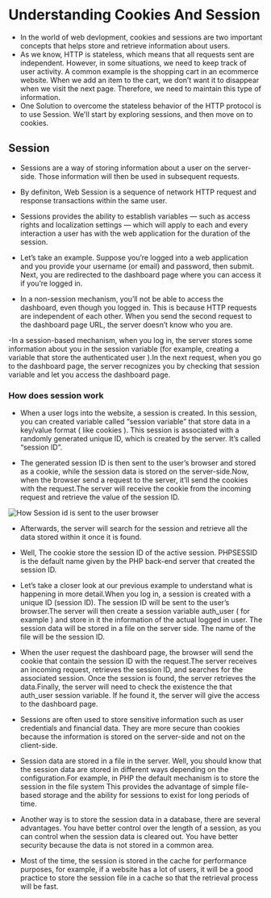 # Understanding Cookies And Session
- In the world of web devlopment, cookies and sessions are two important concepts that helps store and retrieve information about users.
- As we know, HTTP is stateless, which means that all requests sent are independent. However, in some situations, we need to keep track of user activity. A common example is the shopping cart in an ecommerce website. When we add an item to the cart, we don’t want it to disappear when we visit the next page. Therefore, we need to maintain this type of information.
- One Solution to overcome the stateless behavior of the HTTP protocol is to use Session. We'll start by exploring sessions, and then move on to cookies.

## Session 
- Sessions are a way of storing information about a user on the server-side. Those information will then be used in subsequent requests.

- By definiton, Web Session is a sequence of network HTTP request and response transactions within the same user.
  
- Sessions provides the ability to establish variables — such as access rights and localization settings — which will apply to each and every interaction a user has with the web application for the duration of the session.

- Let’s take an example. Suppose you’re logged into a web application and you provide your username (or email) and password, then submit. Next, you are redirected to the dashboard page where you can access it if you’re logged in.

- In a non-session mechanism, you’ll not be able to access the dashboard, even though you logged in. This is because HTTP requests are independent of each other. When you send the second request to the dashboard page URL, the server doesn’t know who you are.

-In a session-based mechanism, when you log in, the server stores some information about you in the session variable (for example, creating a variable that store the authenticated user ).In the next request, when you go to the dashboard page, the server recognizes you by checking that session variable and let you access the dashboard page.

### How does session work
- When a user logs into the website, a session is created. In this session, you can created variable called “session variable” that store data in a key/value format ( like cookies ).
This session is associated with a randomly generated unique ID, which is created by the server. It’s called “session ID”.

- The generated session ID is then sent to the user’s browser and stored as a cookie, while the session data is stored on the server-side.Now, when the browser send a request to the server, it’ll send the cookies with the request.The server will receive the cookie from the incoming request and retrieve the value of the session ID.

 ![How Session id is sent to the user browser](https://user-images.githubusercontent.com/34595361/213847155-8d94e041-3ace-4628-9486-e3f696cd6668.png)

-  Afterwards, the server will search for the session and retrieve all the data stored within it once it is found.

-  Well, The cookie store the session ID of the active session. PHPSESSID is the default name given by the PHP back-end server that created the session ID.

- Let’s take a closer look at our previous example to understand what is happening in more detail.When you log in, a session is created with a unique ID (session ID). The session ID will be sent to the user’s browser.The server will then create a session variable auth_user ( for example ) and store in it the information of the actual logged in user. The session data will be stored in a file on the server side. The name of the file will be the session ID.

- When the user request the dashboard page, the browser will send the cookie that contain the session ID with the request.The server receives an incoming request, retrieves the session ID, and searches for the associated session. Once the session is found, the server retrieves the data.Finally, the server will need to check the existence the that auth_user session variable. If he found it, the server will give the access to the dashboard page.

- Sessions are often used to store sensitive information such as user credentials and financial data. They are more secure than cookies because the information is stored on the server-side and not on the client-side.

- Session data are stored in a file in the server. Well, you should know that the session data are stored in different ways depending on the configuration.For example, in PHP the default mechanism is to store the session in the file system This provides the advantage of simple file-based storage and the ability for sessions to exist for long periods of time.

- Another way is to store the session data in a database, there are several advantages. You have better control over the length of a session, as you can control when the session data is cleared out. You have better security because the data is not stored in a common area.
  
- Most of the time, the session is stored in the cache for performance purposes, for example, if a website has a lot of users, it will be a good practice to store the session file in a cache so that the retrieval process will be fast.
